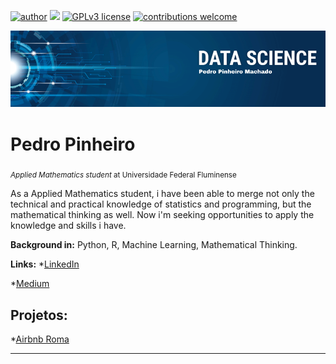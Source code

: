 [![author](https://img.shields.io/badge/author-pedro-red)](https://www.linkedin.com/in/pedro-pinheiro-928845225/) [![](https://img.shields.io/badge/python-3.7+-blue.svg)](https://www.python.org/downloads/release/python-365/) [![GPLv3 license](https://img.shields.io/badge/License-GPLv3-blue.svg)](http://perso.crans.org/besson/LICENSE.html) [![contributions welcome](https://img.shields.io/badge/contributions-welcome-brightgreen.svg?style=flat)](https://github.com/Pedro-PinheiroUff/Portfolio/issues)

<p align="center">
  <img src="banner.png" >
</p>

# Pedro Pinheiro
<sub> *Applied Mathematics student* at Universidade Federal Fluminense</sub>

As a Applied Mathematics student, i have been able to merge not only the technical and practical knowledge of statistics and programming, but the mathematical thinking as well. Now i'm seeking opportunities to apply the knowledge and skills i have.


**Background in:** Python, R, Machine Learning, Mathematical Thinking.

**Links:**
*[LinkedIn](https://www.linkedin.com/in/pedro-pinheiro-928845225/)

*[Medium](https://medium.com/@pedropm_41717)

## Projetos:

*[Airbnb Roma](https://bit.ly/4hGzBSH)

---
